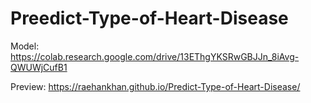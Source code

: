 # Preedict-Type-of-Heart-Disease

Model: https://colab.research.google.com/drive/13EThgYKSRwGBJJn_8iAvg-QWUWjCufB1

Preview: https://raehankhan.github.io/Predict-Type-of-Heart-Disease/

